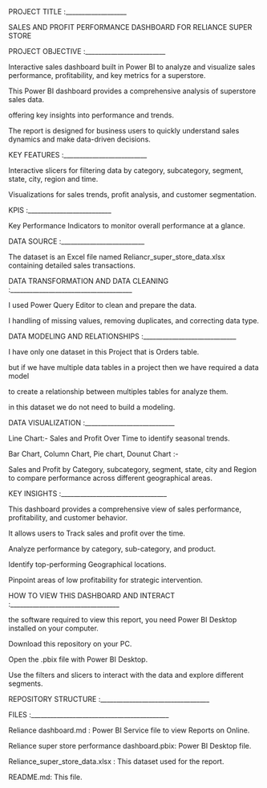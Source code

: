 PROJECT TITLE :___________________

SALES AND PROFIT PERFORMANCE DASHBOARD FOR RELIANCE SUPER STORE
               
PROJECT OBJECTIVE :_________________________

Interactive sales dashboard built in Power BI to analyze and visualize sales performance, profitability, and key metrics for a superstore.

This Power BI dashboard provides a comprehensive analysis of superstore sales data.

offering key insights into performance and trends. 

The report is designed for business users to quickly understand sales dynamics and make data-driven decisions.
                   
KEY FEATURES :__________________________

Interactive slicers for filtering data by category, subcategory, segment, state, city, region and time.

Visualizations for sales trends, profit analysis, and customer segmentation.

KPIS :__________________________

Key Performance Indicators to monitor overall performance at a glance.

DATA SOURCE :__________________________

The dataset is an Excel file named Reliancr_super_store_data.xlsx containing detailed sales transactions.
                                
DATA TRANSFORMATION AND DATA CLEANING :______________________________________

I used Power Query Editor to clean and prepare the data.

I handling of missing values, removing duplicates, and correcting data type.  
                                                          
DATA MODELING AND RELATIONSHIPS :_____________________________

I have only one dataset in this Project that is Orders table.

but if we have multiple data tables in a project then we have required a data model

to create a relationship between multiples tables for analyze them.

in this dataset we do not need to build a modeling.
                                   
DATA VISUALIZATION :____________________________

Line Chart:- Sales and Profit Over Time to identify seasonal trends.

Bar Chart, Column Chart, Pie chart, Dounut Chart :- 

Sales and Profit by Category, subcategory, segment, state, city and Region to compare performance across different geographical areas.
               
KEY INSIGHTS :_________________________________

This dashboard provides a comprehensive view of sales performance, profitability, and customer behavior. 

It allows users to ​Track sales and profit over the time. 

Analyze performance by category, sub-category, and product.

Identify top-performing Geographical locations.

Pinpoint areas of low profitability for strategic intervention.
              
HOW TO VIEW THIS DASHBOARD AND INTERACT :__________________________________

the software required to view this report, you need Power BI Desktop installed on your computer.

Download this repository on your PC.

Open the .pbix file with Power BI Desktop.

Use the filters and slicers to interact with the data and explore different segments.

REPOSITORY STRUCTURE :__________________________________

FILES :___________________________________________


Reliance dashboard.md : Power BI Service file to view Reports on Online.

Reliance super store performance dashboard.pbix: Power BI Desktop file.

Reliance_super_store_data.xlsx : This dataset used for the report.

README.md: This file.





